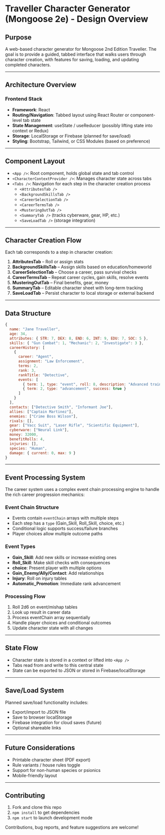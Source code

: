 # Traveller Character Generator (Mongoose 2e) - Design Overview

## Purpose

A web-based character generator for Mongoose 2nd Edition Traveller. The goal is to provide a guided, tabbed interface that walks users through character creation, with features for saving, loading, and updating completed characters.

---

## Architecture Overview

### Frontend Stack

- **Framework**: React
- **Routing/Navigation**: Tabbed layout using React Router or component-level tab state
- **State Management**: useState / useReducer (possibly lifting state into context or Redux)
- **Storage**: LocalStorage or Firebase (planned for save/load)
- **Styling**: Bootstrap, Tailwind, or CSS Modules (based on preference)

---

## Component Layout

- `<App />`: Root component, holds global state and tab control
- `<CharacterContextProvider />`: Manages character state across tabs
- `<Tabs />`: Navigation for each step in the character creation process
  - `<AttributesTab />`
  - `<BackgroundSkillsTab />`
  - `<CareerSelectionTab />`
  - `<CareerTermsTab />`
  - `<MusteringOutTab />`
  - `<SummaryTab />` (tracks cyberware, gear, HP, etc.)
  - `<SaveLoadTab />` (storage integration)

---

## Character Creation Flow

Each tab corresponds to a step in character creation:

1. **AttributesTab** – Roll or assign stats
2. **BackgroundSkillsTab** – Assign skills based on education/homeworld
3. **CareerSelectionTab** – Choose a career, pass survival checks
4. **CareerTermsTab** – Repeat career cycles, gain skills, resolve events
5. **MusteringOutTab** – Final benefits, gear, money
6. **SummaryTab** – Editable character sheet with long-term tracking
7. **SaveLoadTab** – Persist character to local storage or external backend

---

## Data Structure

```js
{
  name: "Jane Traveller",
  age: 34,
  attributes: { STR: 7, DEX: 8, END: 6, INT: 9, EDU: 7, SOC: 5 },
  skills: { "Gun Combat": 1, "Mechanic": 2, "Investigate": 3 },
  careerHistory: [
    { 
      career: "Agent", 
      assignment: "Law Enforcement",
      terms: 2, 
      rank: 3, 
      rankTitle: "Detective",
      events: [
        { term: 1, type: "event", roll: 8, description: "Advanced training..." },
        { term: 2, type: "advancement", success: true }
      ]
    }
  ],
  contacts: ["Detective Smith", "Informant Joe"],
  allies: ["Captain Martinez"],
  enemies: ["Crime Boss Wilson"],
  rivals: [],
  gear: ["Vacc Suit", "Laser Rifle", "Scientific Equipment"],
  cyberware: ["Neural Link"],
  money: 32000,
  benefitRolls: 4,
  injuries: [],
  species: "Human",
  damage: { current: 0, max: 9 }
}
```

---

## Event Processing System

The career system uses a complex event chain processing engine to handle the rich career progression mechanics:

### Event Chain Structure
- Events contain `eventChain` arrays with multiple steps
- Each step has a `type` (Gain_Skill, Roll_Skill, choice, etc.)
- Conditional logic supports success/failure branches
- Player choices allow multiple outcome paths

### Event Types
- **Gain_Skill**: Add new skills or increase existing ones
- **Roll_Skill**: Make skill checks with consequences
- **choice**: Present player with multiple options
- **Gain_Enemy/Ally/Contact**: Add relationships
- **Injury**: Roll on injury tables
- **Automatic_Promotion**: Immediate rank advancement

### Processing Flow
1. Roll 2d6 on event/mishap tables
2. Look up result in career data
3. Process eventChain array sequentially
4. Handle player choices and conditional outcomes
5. Update character state with all changes

---

## State Flow

- Character state is stored in a context or lifted into `<App />`
- Tabs read from and write to this central state
- State can be exported to JSON or stored in Firebase/localStorage

---

## Save/Load System

Planned save/load functionality includes:

- Export/import to JSON file
- Save to browser localStorage
- Firebase integration for cloud saves (future)
- Optional shareable links

---

## Future Considerations

- Printable character sheet (PDF export)
- Rule variants / house rules toggle
- Support for non-human species or psionics
- Mobile-friendly layout

---

## Contributing

1. Fork and clone this repo
2. `npm install` to get dependencies
3. `npm start` to launch development mode

Contributions, bug reports, and feature suggestions are welcome!